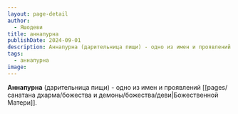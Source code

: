 ```yaml
---
layout: page-detail
author:
  - Яшодеви
title: аннапурна
publishDate: 2024-09-01
description: Аннапурна (дарительница пищи) - одно из имен и проявлений Божественной Матери.
tags:
  - аннапурна
image:
---
```

**Аннапурна** (дарительница пищи) - одно из имен и проявлений [[pages/санатана дхарма/божества и демоны/божества/деви|Божественной Матери]].

